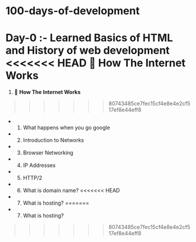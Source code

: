 # 100-days-of-development

**Day-0** :- Learned Basics of HTML and History of web development
<<<<<<< HEAD
:tada: **How The Internet Works**
=======
1. :tada: **How The Internet Works**
>>>>>>> 80743485ce7fec15cf4e8e4e2cf517ef8e44eff8

* 1. What happens when you go google
* 2. Introduction to Networks
* 3. Browser Networking
* 4. IP Addresses
* 5. HTTP/2
* 6. What is domain name?
<<<<<<< HEAD
* 7. What is hosting?
=======
* 7. What is hosting?
>>>>>>> 80743485ce7fec15cf4e8e4e2cf517ef8e44eff8
